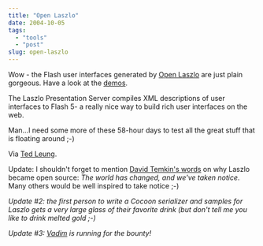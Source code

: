 ```yaml
---
title: "Open Laszlo"
date: 2004-10-05
tags: 
  - "tools"
  - "post"
slug: open-laszlo
---
```


Wow - the Flash user interfaces generated by [Open Laszlo](http://www.openlaszlo.org) are just plain gorgeous. Have a look at the [demos](http://www.laszlosystems.com/demos/).

The Laszlo Presentation Server compiles XML descriptions of user interfaces to Flash 5- a really nice way to build rich user interfaces on the web.

Man...I need some more of these 58-hour days to test all the great stuff that is floating around ;-)

Via [Ted Leung](http://www.sauria.com/blog/2004/10/05#1108).

Update: I shouldn't forget to mention [David Temkin's words](http://www.davidtemkin.com/mtarchive/000006.html) on why Laszlo became open source: _The world has changed, and we've taken notice_. Many others would be well inspired to take notice ;-)

_Update #2: the first person to write a Cocoon serializer and samples for Laszlo gets a very large glass of their favorite drink (but don't tell me you like to drink melted gold ;-)_

_Update #3: [Vadim](http://blog.reverycodes.com/archives/000032.html) is running for the bounty!_
